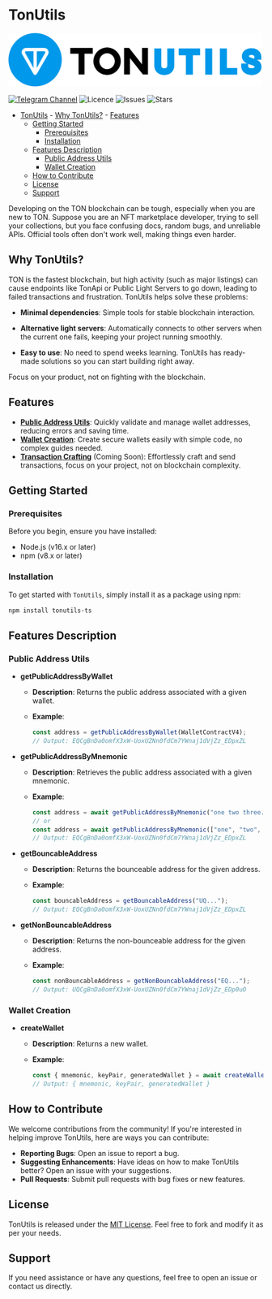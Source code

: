 
# TonUtils

<img src="https://github.com/baadev/TonUtils/blob/main/assets/TonUtils.png?raw=true" width=500 />

[![Telegram Channel][tgg-svg]][tg-group]
![Licence](https://img.shields.io/github/license/baadev/TonUtils)
![Issues](https://img.shields.io/github/issues/baadev/TonUtils)
![Stars](https://img.shields.io/github/stars/baadev/TonUtils?style=plastic)

<!-- TOC -->

- [TonUtils](#tonutils)
        - [Why TonUtils?](#why-tonutils)
        - [Features](#features)
  - [Getting Started](#getting-started)
    - [Prerequisites](#prerequisites)
    - [Installation](#installation)
  - [Features Description](#features-description)
    - [Public Address Utils](#public-address-utils)
    - [Wallet Creation](#wallet-creation)
  - [How to Contribute](#how-to-contribute)
  - [License](#license)
  - [Support](#support)

<!-- /TOC -->

Developing on the TON blockchain can be tough, especially when you are new to TON. Suppose you are an NFT marketplace developer, trying to sell your collections, but you face confusing docs, random bugs, and unreliable APIs. Official tools often don't work well, making things even harder.

## Why TonUtils?

TON is the fastest blockchain, but high activity (such as major listings) can cause endpoints like TonApi or Public Light Servers to go down, leading to failed transactions and frustration. TonUtils helps solve these problems:

- **Minimal dependencies**: Simple tools for stable blockchain interaction.

- **Alternative light servers**: Automatically connects to other servers when the current one fails, keeping your project running smoothly.

- **Easy to use**: No need to spend weeks learning. TonUtils has ready-made solutions so you can start building right away.

Focus on your product, not on fighting with the blockchain.

## Features

- [**Public Address Utils**](#public-address-utils): Quickly validate and manage wallet addresses, reducing errors and saving time.
- [**Wallet Creation**](#wallet-creation): Create secure wallets easily with simple code, no complex guides needed.
- [**Transaction Crafting**](#transaction-crafting) (Coming Soon): Effortlessly craft and send transactions, focus on your project, not on blockchain complexity.

## Getting Started

### Prerequisites

Before you begin, ensure you have installed:

- Node.js (v16.x or later)
- npm (v8.x or later)

### Installation

To get started with `TonUtils`, simply install it as a package using npm:

```bash
npm install tonutils-ts
```

## Features Description

### Public Address Utils

- **getPublicAddressByWallet**
  - **Description**: Returns the public address associated with a given wallet.
  - **Example**:

    ```typescript
    const address = getPublicAddressByWallet(WalletContractV4);
    // Output: EQCgBnDa0omfX3xW-UoxUZNn0fdCm7YWnaj1dVjZz_EDpxZL
    ```

- **getPublicAddressByMnemonic**
  - **Description**: Retrieves the public address associated with a given mnemonic.
  - **Example**:

    ```typescript
    const address = await getPublicAddressByMnemonic("one two three...");
    // or
    const address = await getPublicAddressByMnemonic(["one", "two", "three"]);
    // Output: EQCgBnDa0omfX3xW-UoxUZNn0fdCm7YWnaj1dVjZz_EDpxZL
    ```

- **getBouncableAddress**
  - **Description**: Returns the bounceable address for the given address.
  - **Example**:

    ```typescript
    const bouncableAddress = getBouncableAddress("UQ...");
    // Output: EQCgBnDa0omfX3xW-UoxUZNn0fdCm7YWnaj1dVjZz_EDpxZL
    ```

- **getNonBouncableAddress**
  - **Description**: Returns the non-bounceable address for the given address.
  - **Example**:

    ```typescript
    const nonBouncableAddress = getNonBouncableAddress("EQ...");
    // Output: UQCgBnDa0omfX3xW-UoxUZNn0fdCm7YWnaj1dVjZz_EDp0uO
    ```

### Wallet Creation

- **createWallet**
  - **Description**: Returns a new wallet.
  - **Example**:

    ```typescript
    const { mnemonic, keyPair, generatedWallet } = await createWallet();
    // Output: { mnemonic, keyPair, generatedWallet }
    ```

<!-- WHILE NOT IN NPM - NO DOCUMENTATION
#### Get Public Address by Mnemonic (CLI)

A CLI command to get a public address from a mnemonic. Useful for quick wallet creation and testing addresses:

```BASH
npx ts-node ./modules/public.address.utils.ts -m 'abandon ability able about above absent absorb abstract absurd abuse access accident account accuse achieve acid acoustic acquire across act action actor actress actual adapt'

# Output:
Bounceable:  EQBDyloUvY25siQu-6XzJ4M7bBWUwUxGQ7BRC7oOB0R1JQ3Y
Not Bounceable:  UQBDyloUvY25siQu-6XzJ4M7bBWUwUxGQ7BRC7oOB0R1JVAd
```

### Wallet Management (CLI)

Wallet Management utility will allow you to generate specified amount of new wallets and send specified amount of TON in order to activate it in blockchain.

### Create Activated Wallets with Balance

1. Create a `.env` file in your project:

```BASH
   # Your wallet with funds
   FUNDING_SEED="one two three.."
   # optional, tonapi key
   TONAPI_KEY=""

   # For multisend
   # destination address / giver
   RECEIVER_ADDRESS="EQCDkrpCu-FFVPQJnManjlf8XCN75wjX_AKrrEFFQ1mfJqZo" 
   # amount to be sent
   SENT_AMOUNT=0.3
   # 0 will send endlessly until manual stop
   SENT_COUNT=0
   # delay between sends
   SENT_DELAY=""
   # comment for transaction
   SENT_BODY="yo UQB1b1A_P7qFJJYwHN7AXHg2lZRhpyyvQFb0NYBKyRN3eAXi"
```

2. Run the command:

```BASH
npx ts-node ./wallet_gen/multi_wallet_gen.ts --wallets 3 --popup 0.01
```

#### Available arguments

| Argument | Description | Example |
| ----------- | ---------| ----------- |
| `--wallets` | The number of wallets to be created | `--wallets 3`|
| `--popup`   | The amount of TON to be sent to each wallet | `--popup 0.01` |

For more information, please refer to the [README](./wallet_gen/README.md) file in the `wallet_gen` directory.

-----------

### Transaction Crafting

The `wallet_popup` directory contains a TypeScript script used for sending TON cryptocurrency from a funding wallet to a list of other wallets. For more details, please refer to the [README](./wallet_popup/README.md) file in the `wallet_popup` directory.

-->

## How to Contribute

We welcome contributions from the community! If you're interested in helping improve TonUtils, here are ways you can contribute:

- **Reporting Bugs**: Open an issue to report a bug.
- **Suggesting Enhancements**: Have ideas on how to make TonUtils better? Open an issue with your suggestions.
- **Pull Requests**: Submit pull requests with bug fixes or new features.

## License

TonUtils is released under the [MIT License](LICENSE). Feel free to fork and modify it as per your needs.

## Support

If you need assistance or have any questions, feel free to open an issue or contact us directly.

[tgg-svg]: https://img.shields.io/badge/Telegram%20-Group-blue
[tg-group]: https://t.me/tonutils_ts
